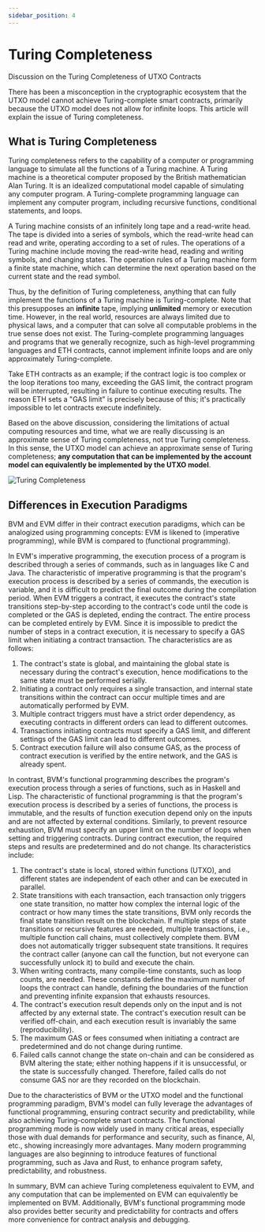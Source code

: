 ```yaml
---
sidebar_position: 4
---
```


# Turing Completeness

Discussion on the Turing Completeness of UTXO Contracts

There has been a misconception in the cryptographic ecosystem that the UTXO model cannot achieve Turing-complete smart
contracts, primarily because the UTXO model does not allow for infinite loops. This article will explain the issue of
Turing completeness.

## What is Turing Completeness

Turing completeness refers to the capability of a computer or programming language to simulate all the functions of a
Turing machine. A Turing machine is a theoretical computer proposed by the British mathematician Alan Turing. It is an
idealized computational model capable of simulating any computer program. A Turing-complete programming language can
implement any computer program, including recursive functions, conditional statements, and loops.

A Turing machine consists of an infinitely long tape and a read-write head. The tape is divided into a series of
symbols, which the read-write head can read and write, operating according to a set of rules. The operations of a Turing
machine include moving the read-write head, reading and writing symbols, and changing states. The operation rules of a
Turing machine form a finite state machine, which can determine the next operation based on the current state and the
read symbol.

Thus, by the definition of Turing completeness, anything that can fully implement the functions of a Turing machine is
Turing-complete. Note that this presupposes an **infinite** tape, implying **unlimited** memory or execution time.
However, in the real world, resources are always limited due to physical laws, and a computer that can solve all
computable problems in the true sense does not exist. The Turing-complete programming languages and programs that we
generally recognize, such as high-level programming languages and ETH contracts, cannot implement infinite loops and are
only approximately Turing-complete.

Take ETH contracts as an example; if the contract logic is too complex or the loop iterations too many, exceeding the
GAS limit, the contract program will be interrupted, resulting in failure to continue executing results. The reason ETH
sets a "GAS limit" is precisely because of this; it's practically impossible to let contracts execute indefinitely.

Based on the above discussion, considering the limitations of actual computing resources and time, what we are really
discussing is an approximate sense of Turing completeness, not true Turing completeness. In this sense, the UTXO model
can achieve an approximate sense of Turing completeness; **any computation that can be implemented by the account model
can equivalently be implemented by the UTXO model**.

![Turing Completeness](/img/turing-machine.png)

## Differences in Execution Paradigms

BVM and EVM differ in their contract execution paradigms, which can be analogized using programming concepts: EVM is
likened to (imperative programming), while BVM is compared to (functional programming).

In EVM's imperative programming, the execution process of a program is described through a series of commands, such as
in languages like C and Java. The characteristic of imperative programming is that the program's execution process is
described by a series of commands, the execution is variable, and it is difficult to predict the final outcome during
the compilation period. When EVM triggers a contract, it executes the contract's state transitions step-by-step
according to the contract's code until the code is completed or the GAS is depleted, ending the contract. The entire
process can be completed entirely by EVM. Since it is impossible to predict the number of steps in a contract execution,
it is necessary to specify a GAS limit when initiating a contract transaction. The characteristics are as follows:

1. The contract's state is global, and maintaining the global state is necessary during the contract's execution, hence
   modifications to the same state must be performed serially.
2. Initiating a contract only requires a single transaction, and internal state transitions within the contract can
   occur multiple times and are automatically performed by EVM.
3. Multiple contract triggers must have a strict order dependency, as executing contracts in different orders can lead
   to different outcomes.
4. Transactions initiating contracts must specify a GAS limit, and different settings of the GAS limit can lead to
   different outcomes.
5. Contract execution failure will also consume GAS, as the process of contract execution is verified by the entire
   network, and the GAS is already spent.

In contrast, BVM's functional programming describes the program's execution process through a series of functions, such
as in Haskell and Lisp. The characteristic of functional programming is that the program's execution process is
described by a series of functions, the process is immutable, and the results of function execution depend only on the
inputs and are not affected by external conditions. Similarly, to prevent resource exhaustion, BVM must specify an upper
limit on the number of loops when setting and triggering contracts. During contract execution, the required steps and
results are predetermined and do not change. Its characteristics include:

1. The contract's state is local, stored within functions (UTXO), and different states are independent of each other and
   can be executed in parallel.
2. State transitions with each transaction, each transaction only triggers one state transition, no matter how complex
   the internal logic of the contract or how many times the state transitions, BVM only records the final state
   transition result on the blockchain. If multiple steps of state transitions or recursive features are needed,
   multiple transactions, i.e., multiple function call chains, must collectively complete them. BVM does not
   automatically trigger subsequent state transitions. It requires the contract caller (anyone can call the function,
   but not everyone can successfully unlock it) to build and execute the chain.
3. When writing contracts, many compile-time constants, such as loop counts, are needed. These constants define the
   maximum number of loops the contract can handle, defining the boundaries of the function and preventing infinite
   expansion that exhausts resources.
4. The contract's execution result depends only on the input and is not affected by any external state. The contract's
   execution result can be verified off-chain, and each execution result is invariably the same (reproducibility).
5. The maximum GAS or fees consumed when initiating a contract are predetermined and do not change during runtime.
6. Failed calls cannot change the state on-chain and can be considered as BVM altering the state; either nothing happens
   if it is unsuccessful, or the state is successfully changed. Therefore, failed calls do not consume GAS nor are they
   recorded on the blockchain.

Due to the characteristics of BVM or the UTXO model and the functional programming paradigm, BVM's model can fully
leverage the advantages of functional programming, ensuring contract security and predictability, while also achieving
Turing-complete smart contracts. The functional programming mode is now widely used in many critical areas, especially
those with dual demands for performance and security, such as finance, AI, etc., showing increasingly more advantages.
Many modern programming languages are also beginning to introduce features of functional programming, such as Java and
Rust, to enhance program safety, predictability, and robustness.

In summary, BVM can achieve Turing completeness equivalent to EVM, and any computation that can be implemented on EVM
can equivalently be implemented on BVM. Additionally, BVM's functional programming mode also provides better security
and predictability for contracts and offers more convenience for contract analysis and debugging.
